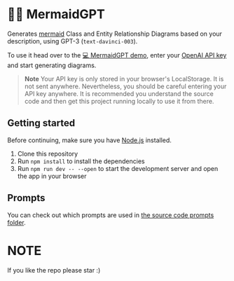 # 🧜‍♀️ MermaidGPT 

Generates [mermaid](https://mermaid.js.org/) Class and Entity Relationship Diagrams based on your description, using GPT-3 (`text-davinci-003`).

To use it head over to the [💻 MermaidGPT demo](https://luttje.github.io/mermaid-gpt/), enter your [OpenAI API key](https://platform.openai.com/account/api-keys) and start generating diagrams. 

> **Note** Your API key is only stored in your browser's LocalStorage. It is not sent anywhere. Nevertheless, you should be careful entering your API key anywhere. It is recommended you understand the source code and then get this project running locally to use it from there.

## Getting started

Before continuing, make sure you have [Node.js](https://nodejs.org/en/) installed.

1. Clone this repository
2. Run `npm install` to install the dependencies
3. Run `npm run dev -- --open` to start the development server and open the app in your browser

## Prompts

You can check out which prompts are used in [the source code prompts folder](https://github.com/luttje/mermaid-gpt/tree/main/src/lib/prompts).

# NOTE

If you like the repo please star :) 
